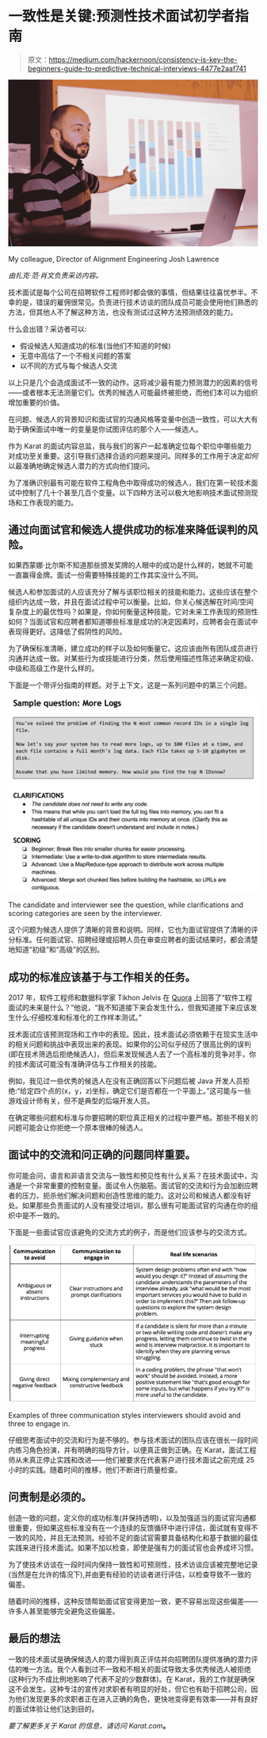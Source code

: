 # 一致性是关键:预测性技术面试初学者指南

> 原文：<https://medium.com/hackernoon/consistency-is-key-the-beginners-guide-to-predictive-technical-interviews-4477e2aaf741>

![](img/a71eb917fc82f254bb42d8de7ea55ed3.png)

My colleague, Director of Alignment Engineering Josh Lawrence

*由扎克·范·肖文负责采访内容。*

技术面试是每个公司在招聘软件工程师时都会做的事情，但结果往往喜忧参半。不幸的是，错误的雇佣很常见。负责进行技术访谈的团队成员可能会使用他们熟悉的方法，但其他人不了解这种方法，也没有测试过这种方法预测绩效的能力。

什么会出错？采访者可以:

*   假设候选人知道成功的标准(当他们不知道的时候)
*   无意中高估了一个不相关问题的答案
*   以不同的方式与每个候选人交流

以上只是几个会造成面试不一致的动作。这将减少最有能力预测潜力的因素的信号——或者根本无法测量它们。优秀的候选人可能最终被拒绝，而他们本可以为组织增加重要的价值。

在问题、候选人的背景知识和面试官的沟通风格等变量中创造一致性，可以大大有助于确保面试中唯一的变量是你试图评估的那个人——候选人。

作为 Karat 的面试内容总监，我与我们的客户一起准确定位每个职位中哪些能力对成功至关重要。这引导我们选择合适的问题来提问。同样多的工作用于决定*如何*以最准确地确定候选人潜力的方式向他们提问。

为了准确识别最有可能在软件工程角色中取得成功的候选人，我们在第一轮技术面试中控制了几十个甚至几百个变量。以下四种方法可以极大地影响技术面试预测现场和工作表现的能力。

## 通过向面试官和候选人提供成功的标准来降低误判的风险。

如果西蒙娜·比尔斯不知道那些颁发奖牌的人眼中的成功是什么样的，她就不可能一直赢得金牌。面试一份需要特殊技能的工作其实没什么不同。

候选人和参加面试的人应该充分了解与该职位相关的技能和能力。这些应该在整个组织内达成一致，并且在面试过程中可以衡量。比如，你关心候选解在时间/空间复杂度上的最优性吗？如果是，你如何衡量这种技能，它对未来工作表现的预测性如何？当面试官和应聘者都知道哪些标准是成功的决定因素时，应聘者会在面试中表现得更好。这降低了假阴性的风险。

为了确保标准清晰，建立成功的样子以及如何衡量它。这应该由所有团队成员进行沟通并达成一致。对某些行为或技能进行分类，然后使用描述性陈述来确定初级、中级和高级工作是什么样的。

下面是一个带评分指南的样题。对于上下文，这是一系列问题中的第三个问题。

![](img/3e9f6687004d747d7b5080153232bd19.png)

The candidate and interviewer see the question, while clarifications and scoring categories are seen by the interviewer.

这个问题为候选人提供了清晰的背景和说明。同样，它也为面试官提供了清晰的评分标准。任何面试官、招聘经理或招聘人员在审查应聘者的面试结果时，都会清楚地知道“初级”和“高级”的区别。

## 成功的标准应该基于与工作相关的任务。

2017 年，软件工程师和数据科学家 Tikhon Jelvis 在 [Quora](https://www.quora.com/What-is-the-future-of-software-engineering-interviews-Behavioral-interviews-and-brainteasers-have-fallen-out-of-favor-Nowadays-software-engineering-interviews-seem-to-revolve-around-algorithmic-problem-solving-and-some-software-design) 上回答了“软件工程面试的未来是什么？”他说，“我不知道接下来会发生什么，但我知道接下来应该发生什么:仔细校准和标准化的工作样本测试。”

技术面试应该预测现场和工作中的表现。因此，技术面试必须依赖于在现实生活中的相关问题和挑战中表现出来的表现。如果你的公司似乎经历了很高比例的误判(即在技术筛选后拒绝候选人)，但后来发现候选人去了一个高标准的竞争对手，你的技术面试可能没有准确评估与工作相关的技能。

例如，我见过一些优秀的候选人在没有正确回答以下问题后被 Java 开发人员拒绝:“给定四个点的(x，y，z)坐标，确定它们是否都在一个平面上。”这可能与一些游戏设计师有关，但不是典型的后端开发人员。

在确定哪些问题和标准与你要招聘的职位真正相关的过程中要严格。那些不相关的问题可能会让你拒绝一个原本很棒的候选人。

## 面试中的交流和问正确的问题同样重要。

你可能会问，语言和非语言交流与一致性和预见性有什么关系？在技术面试中，沟通是一个非常重要的控制变量。面试令人伤脑筋。面试官的交流和行为会加剧应聘者的压力，扼杀他们解决问题和创造性思维的能力。这对公司和候选人都没有好处。如果那些负责面试的人没有接受过培训，那么很有可能面试官的沟通在你的组织中是不一致的。

下面是一些面试官应该避免的交流方式的例子，而是他们应该参与的交流方式。

![](img/7707029e1a365f14cc82994f498a73cf.png)

Examples of three communication styles interviewers should avoid and three to engage in.

仔细思考面试中的交流和行为是不够的。参与技术面试的团队应该在很长一段时间内练习角色扮演，并有明确的指导方针，以便真正做到正确。在 Karat，面试工程师从未真正停止实践和改进——他们被要求在代表客户进行技术面试之前完成 25 小时的实践。随着时间的推移，他们不断进行质量检查。

## 问责制是必须的。

创造一致的问题，定义你的成功标准(并保持透明)，以及加强适当的面试官沟通都很重要，但如果这些标准没有在一个连续的反馈循环中进行评估，面试就有变得不一致的风险，并且无法预测。经验不足的面试官需要具备结构化和基于数据的最佳实践来进行技术面试。如果不加以检查，即使是强有力的面试官也会养成坏习惯。

为了使技术访谈在一段时间内保持一致性和可预测性，技术访谈应该被完整地记录(当然是在允许的情况下),并由更有经验的访谈者进行评估，以检查导致不一致的偏差。

随着时间的推移，这种反馈帮助面试官变得更加一致，更不容易出现这些偏差——许多人甚至能够完全避免这些偏差。

## 最后的想法

一致的技术面试是确保候选人的潜力得到真正评估并向招聘团队提供准确的潜力评估的唯一方法。我个人看到过不一致和不相关的面试导致太多优秀候选人被拒绝(这种行为不成比例地影响了代表不足的少数群体)。在 Karat，我的工作就是确保这不会发生。这种专注的宣传对求职者有明显的好处，但它也有助于招聘公司，因为他们发现更多的求职者正在进入正确的角色，更快地变得更有效率——并有良好的面试体验让他们达到目的。

*要了解更多关于 Karat 的信息，请访问 Karat.com*[](http://Karat.com)**。**